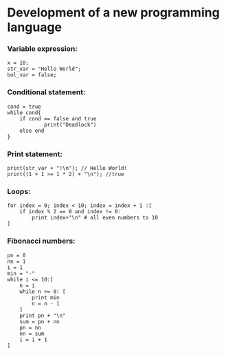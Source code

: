 # Development of a new programming language

### Variable expression:
```
x = 10;
str_var = "Hello World";
bol_var = false;
```

### Conditional statement:
```
cond = true
while cond{
	if cond == false and true
    		print("Deadlock")
  	else end
}
```

### Print statement:
```
print(str_var + "!\n"); // Hello World!
print((1 + 1 >= 1 * 2) + "\n"); //true
```

### Loops:
```
for index = 0; index < 10; index = index + 1 :[
	if index % 2 == 0 and index != 0:
		print index+"\n" # all even numbers to 10
]
```

### Fibonacci numbers:
```
pn = 0
nn = 1
i = 1
min = "-"
while i <= 10:[
	n = i
	while n >= 0: [
		print min
		n = n - 1
	]
	print pn + "\n"
	sum = pn + nn
	pn = nn
	nn = sum
	i = i + 1
]
```

